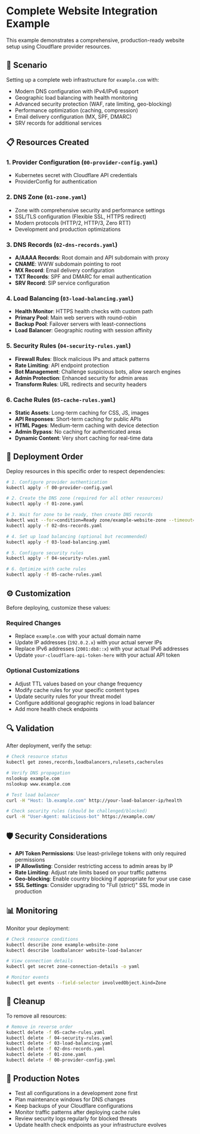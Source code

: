 # Complete Website Integration Example

This example demonstrates a comprehensive, production-ready website setup using Cloudflare provider resources.

## 🎯 Scenario

Setting up a complete web infrastructure for `example.com` with:
- Modern DNS configuration with IPv4/IPv6 support
- Geographic load balancing with health monitoring
- Advanced security protection (WAF, rate limiting, geo-blocking)
- Performance optimization (caching, compression)
- Email delivery configuration (MX, SPF, DMARC)
- SRV records for additional services

## 📋 Resources Created

### 1. Provider Configuration (`00-provider-config.yaml`)
- Kubernetes secret with Cloudflare API credentials
- ProviderConfig for authentication

### 2. DNS Zone (`01-zone.yaml`)
- Zone with comprehensive security and performance settings
- SSL/TLS configuration (Flexible SSL, HTTPS redirect)
- Modern protocols (HTTP/2, HTTP/3, Zero RTT)
- Development and production optimizations

### 3. DNS Records (`02-dns-records.yaml`)
- **A/AAAA Records**: Root domain and API subdomain with proxy
- **CNAME**: WWW subdomain pointing to root
- **MX Record**: Email delivery configuration
- **TXT Records**: SPF and DMARC for email authentication
- **SRV Record**: SIP service configuration

### 4. Load Balancing (`03-load-balancing.yaml`)
- **Health Monitor**: HTTPS health checks with custom path
- **Primary Pool**: Main web servers with round-robin
- **Backup Pool**: Failover servers with least-connections
- **Load Balancer**: Geographic routing with session affinity

### 5. Security Rules (`04-security-rules.yaml`)
- **Firewall Rules**: Block malicious IPs and attack patterns
- **Rate Limiting**: API endpoint protection
- **Bot Management**: Challenge suspicious bots, allow search engines
- **Admin Protection**: Enhanced security for admin areas
- **Transform Rules**: URL redirects and security headers

### 6. Cache Rules (`05-cache-rules.yaml`)
- **Static Assets**: Long-term caching for CSS, JS, images
- **API Responses**: Short-term caching for public APIs
- **HTML Pages**: Medium-term caching with device detection
- **Admin Bypass**: No caching for authenticated areas
- **Dynamic Content**: Very short caching for real-time data

## 🚀 Deployment Order

Deploy resources in this specific order to respect dependencies:

```bash
# 1. Configure provider authentication
kubectl apply -f 00-provider-config.yaml

# 2. Create the DNS zone (required for all other resources)
kubectl apply -f 01-zone.yaml

# 3. Wait for zone to be ready, then create DNS records
kubectl wait --for=condition=Ready zone/example-website-zone --timeout=300s
kubectl apply -f 02-dns-records.yaml

# 4. Set up load balancing (optional but recommended)
kubectl apply -f 03-load-balancing.yaml

# 5. Configure security rules
kubectl apply -f 04-security-rules.yaml

# 6. Optimize with cache rules  
kubectl apply -f 05-cache-rules.yaml
```

## ⚙️ Customization

Before deploying, customize these values:

### Required Changes
- Replace `example.com` with your actual domain name
- Update IP addresses (`192.0.2.x`) with your actual server IPs
- Replace IPv6 addresses (`2001:db8::x`) with your actual IPv6 addresses
- Update `your-cloudflare-api-token-here` with your actual API token

### Optional Customizations
- Adjust TTL values based on your change frequency
- Modify cache rules for your specific content types
- Update security rules for your threat model
- Configure additional geographic regions in load balancer
- Add more health check endpoints

## 🔍 Validation

After deployment, verify the setup:

```bash
# Check resource status
kubectl get zones,records,loadbalancers,rulesets,cacherules

# Verify DNS propagation
nslookup example.com
nslookup www.example.com

# Test load balancer
curl -H "Host: lb.example.com" http://your-load-balancer-ip/health

# Check security rules (should be challenged/blocked)
curl -H "User-Agent: malicious-bot" https://example.com/
```

## 🛡️ Security Considerations

- **API Token Permissions**: Use least-privilege tokens with only required permissions
- **IP Allowlisting**: Consider restricting access to admin areas by IP
- **Rate Limiting**: Adjust rate limits based on your traffic patterns
- **Geo-blocking**: Enable country blocking if appropriate for your use case
- **SSL Settings**: Consider upgrading to "Full (strict)" SSL mode in production

## 📊 Monitoring

Monitor your deployment:

```bash
# Check resource conditions
kubectl describe zone example-website-zone
kubectl describe loadbalancer website-load-balancer

# View connection details
kubectl get secret zone-connection-details -o yaml

# Monitor events
kubectl get events --field-selector involvedObject.kind=Zone
```

## 🔄 Cleanup

To remove all resources:

```bash
# Remove in reverse order
kubectl delete -f 05-cache-rules.yaml
kubectl delete -f 04-security-rules.yaml  
kubectl delete -f 03-load-balancing.yaml
kubectl delete -f 02-dns-records.yaml
kubectl delete -f 01-zone.yaml
kubectl delete -f 00-provider-config.yaml
```

## 🚨 Production Notes

- Test all configurations in a development zone first
- Plan maintenance windows for DNS changes
- Keep backups of your Cloudflare configurations
- Monitor traffic patterns after deploying cache rules
- Review security logs regularly for blocked threats
- Update health check endpoints as your infrastructure evolves